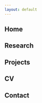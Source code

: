 ```yaml
---
layout: default
---
```


<section id="home">
  <h2>Home</h2>
</section>

<section id="research">
  <h2>Research</h2>
</section>

<section id="projects">
  <h2>Projects</h2>
</section>

<section id="cv">
  <h2>CV</h2>
</section>

<section id="contact">
  <h2>Contact</h2>
</section>
